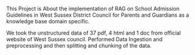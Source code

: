 This Project is About the implementation of RAG on School Admission Guidelines in West Sussex District Council for Parents and Guardians as a knowledge base domain specific.

We took the unstructured data of 37 pdf, 4 html and 1 doc from official website of West Sussex council. Performed Data Ingestion and preprocessing and then splitting and chunking of the data. 

